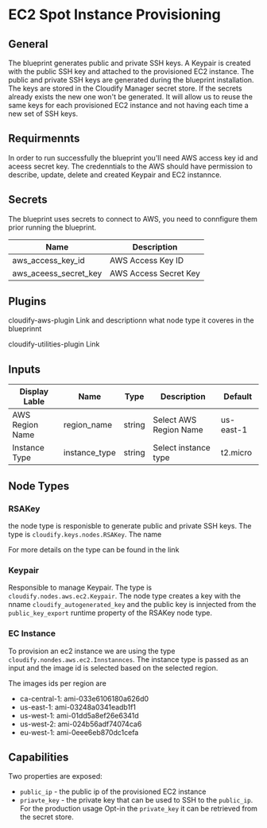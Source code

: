 # EC2 Spot Instance Provisioning

## General
The blueprint generates public and private SSH keys. A Keypair is created with the public SSH key and attached to the provisioned EC2 instance.
The public and private SSH keys are generated during the blueprint installation. The keys are stored in the Cloudify Manager secret store. 
If the secrets already exists the new one won't be generated. It will allow us to reuse the same keys for each provisioned EC2 instance and not having each time a new set of SSH keys.

## Requirmennts
In order to run successfully the blueprint you'll need AWS access key id and aceess secret key. The credenntials to the AWS should have permission to describe, update, delete and created Keypair and EC2 instannce.

## Secrets

The blueprint uses secrets to connect to AWS, you need to connfigure them prior running the blueprint.

| Name                  | Description           |
| --------------------- | --------------------- |
| aws_access_key_id     | AWS Access Key ID     |
| aws_aceess_secret_key | AWS Access Secret Key |

## Plugins
cloudify-aws-plugin Link and descriptionn what node type it coveres in the blueprinnt

cloudify-utilities-plugin Link

## Inputs

| Display Lable   | Name          | Type   | Description            | Default   |
| --------------- | ------------- | ------ | ---------------------- | --------- |
| AWS Region Name | region_name   | string | Select AWS Region Name | us-east-1 |
| Instance Type   | instance_type | string | Select instance type   | t2.micro  |

## Node Types

### RSAKey
the node type is responisble to generate public and private SSH keys.
The type is `cloudify.keys.nodes.RSAKey`. The name 

For more details on the type can be found in the link

### Keypair
Responsible to manage Keypair. The type is `cloudify.nodes.aws.ec2.Keypair`. 
The node type creates a key with the nname `cloudify_autogenerated_key` and the public key is innjected from the `public_key_export` runtime property of the RSAKey node type. 

### EC Instance
To provision an ec2 instance we are using the type `cloudify.nondes.aws.ec2.Innstannces`. The instance type is passed as an input and the image id is selected based on the selected region.

The images ids per region are
- ca-central-1: ami-033e6106180a626d0
- us-east-1: ami-03248a0341eadb1f1
- us-west-1: ami-01dd5a8ef26e6341d
- us-west-2: ami-024b56adf74074ca6
- eu-west-1: ami-0eee6eb870dc1cefa

## Capabilities

Two properties are exposed:
- `public_ip` - the public ip of the provisioned EC2 instance
- `priavte_key` - the private key that can be used to SSH to the `public_ip`. For the production usage Opt-in the `private_key` it can be retrieved from the secret store.